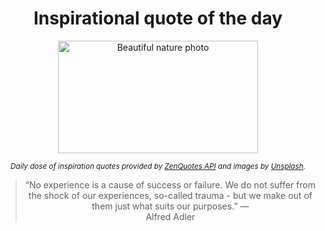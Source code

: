 
<div align="center">

# Inspirational quote of the day

<img src="./data/photo.jpeg" alt="Beautiful nature photo" width="320" height="180">

<sub><i>Daily dose of inspiration quotes provided by [ZenQuotes API](https://zenquotes.io/) and images by [Unsplash](https://unsplash.com/).</i></sub>


<blockquote>&ldquo;No experience is a cause of success or failure. We do not suffer from the shock of our experiences, so-called trauma - but we make out of them just what suits our purposes.&rdquo; &mdash; <footer>Alfred Adler</footer></blockquote>

</div>
